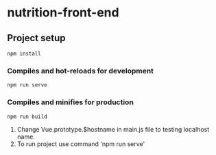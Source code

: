 # nutrition-front-end

## Project setup
```
npm install
```

### Compiles and hot-reloads for development
```
npm run serve
```

### Compiles and minifies for production
```
npm run build
```
1. Change Vue.prototype.$hostname in main.js file to testing localhost name.
2. To run project use command 'npm run serve'


